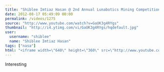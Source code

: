 ```yaml
---
title: "Shiblee Imtiaz Hasan @ 2nd Annual Lunabotics Mining Competition!"
date: 2012-08-17 05:49:09 00:00
permalink: /videos/1275
source: "http://www.youtube.com/watch?v=GaUK3g4RYgs"
thumbnail: "http://i4.ytimg.com/vi/GaUK3g4RYgs/hqdefault.jpg"
user:
  username: "shiblee"
  name: "Shiblee Imtiaz Hasan"
tags: ["nasa"]
html: "<iframe width=\"640\" height=\"360\" src=\"http://www.youtube.com/embed/GaUK3g4RYgs?wmode=transparent&fs=1&feature=oembed\" frameborder=\"0\" allowfullscreen></iframe>"
---
```


Interesting